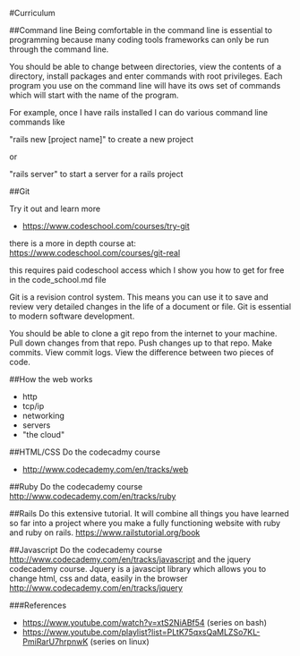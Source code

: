 #Curriculum

##Command line
  Being comfortable in the command line is essential to programming because many coding tools frameworks can only be run through the command line.

  You should be able to change between directories, view the contents of a directory, install packages and enter commands with root privileges. Each program you use on the command line will have its ows set of commands which will start with the name of the program.

  For example, once I have rails installed I can do various command line commands like

  "rails new [project name]" to create a new project

   or

  "rails server" to start a server for a rails project
  
##Git

Try it out and learn more 
- https://www.codeschool.com/courses/try-git

there is a more in depth course at: https://www.codeschool.com/courses/git-real

this requires paid codeschool access which I show you how to get for free in the code_school.md file

  Git is a revision control system. This means you can use it to save and review very detailed changes in the life of a document or file. Git is essential to modern software development.

  You should be able to clone a git repo from the internet to your machine. Pull down changes from that repo. Push changes up to that repo. Make commits. View commit logs. View the difference between two pieces of code.


##How the web works

  - http
  - tcp/ip
  - networking
  - servers
  - "the cloud"

##HTML/CSS
  Do the codecadmy course
 - http://www.codecademy.com/en/tracks/web

##Ruby
  Do the codecademy course
  http://www.codecademy.com/en/tracks/ruby

##Rails
  Do this extensive tutorial. It will combine all things you have learned so far into a project where you make a fully functioning website with ruby and ruby on rails.
  https://www.railstutorial.org/book

##Javascript
Do the codecademy course
http://www.codecademy.com/en/tracks/javascript
 and the jquery codecademy course. Jquery is a javascipt library which allows you to change html, css and data, easily in the browser
http://www.codecademy.com/en/tracks/jquery

###References 
  - https://www.youtube.com/watch?v=xtS2NiABf54 (series on bash)
  - https://www.youtube.com/playlist?list=PLtK75qxsQaMLZSo7KL-PmiRarU7hrpnwK (series on linux)
